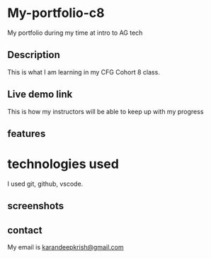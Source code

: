 # My-portfolio-c8
My portfolio during my time at intro to AG tech 

## Description
This is what I am learning in my CFG Cohort 8 class.

## Live demo link

This is how my instructors will be able to keep up with my progress

## features

# technologies used

I used git, github, vscode.

## screenshots

## contact
My email is karandeepkrish@gmail.com

